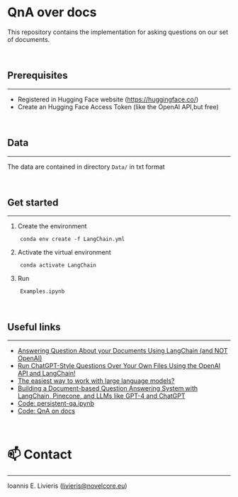 # QnA over docs

This repository contains the implementation for asking questions on our set of documents.

<br/>

## Prerequisites
---

- Registered in Hugging Face website (https://huggingface.co/)
- Create an Hugging Face Access Token (like the OpenAI API,but free)

<br/>

## Data
---

The data are contained in directory `Data/` in txt format

<br/>

## Get started
--- 

1. Create the environment 
```
    conda env create -f LangChain.yml
```

2. Activate the virtual environment 
```
    conda activate LangChain
```

3. Run
```
    Examples.ipynb
```
<br/>

## Useful links
---
- [Answering Question About your Documents Using LangChain (and NOT OpenAI)](https://artificialcorner.com/answering-question-about-your-documents-using-langchain-and-not-openai-2f75b8d639ae)
- [Run ChatGPT-Style Questions Over Your Own Files Using the OpenAI API and LangChain!](https://dev.to/reaminated/run-chatgpt-style-questions-over-your-own-files-using-the-openai-api-and-langchain-1ii7)
- [The easiest way to work with large language models?](https://towardsdatascience.com/the-easiest-way-to-interact-with-language-models-4da158cfb5c5)
- [Building a Document-based Question Answering System with LangChain, Pinecone, and LLMs like GPT-4 and ChatGPT](https://blog.futuresmart.ai/building-a-document-based-question-answering-system-with-langchain-pinecone-and-llms-like-gpt-4-and-chatgpt)
- [Code: persistent-qa.ipynb](https://github.com/hwchase17/chroma-langchain/blob/master/persistent-qa.ipynb)
- [Code: QnA on docs](https://github.com/fabiomatricardi/cdQnA/blob/acae54d6e6746f7a783320109b451f510fcc8f91/TalkToYourDocumentsWithHuggingFaceLLM.ipynb)

<br/>

# :mailbox: Contact
---

Ioannis E. Livieris (livieris@novelcore.eu)